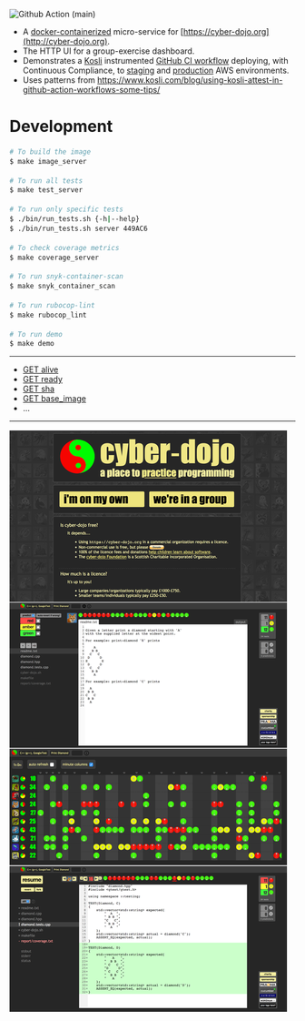 ![Github Action (main)](https://github.com/cyber-dojo/dashboard/actions/workflows/main.yml/badge.svg?branch=main)


- A [docker-containerized](https://registry.hub.docker.com/r/cyberdojo/dashboard) micro-service for [https://cyber-dojo.org](http://cyber-dojo.org).
- The HTTP UI for a group-exercise dashboard.
- Demonstrates a [Kosli](https://www.kosli.com/) instrumented [GitHub CI workflow](https://app.kosli.com/cyber-dojo/flows/dashboard-ci/trails/) 
  deploying, with Continuous Compliance, to [staging](https://app.kosli.com/cyber-dojo/environments/aws-beta/snapshots/) and [production](https://app.kosli.com/cyber-dojo/environments/aws-prod/snapshots/) AWS environments.
- Uses patterns from https://www.kosli.com/blog/using-kosli-attest-in-github-action-workflows-some-tips/

# Development

```bash
# To build the image
$ make image_server

# To run all tests
$ make test_server

# To run only specific tests
$ ./bin/run_tests.sh {-h|--help}
$ ./bin/run_tests.sh server 449AC6

# To check coverage metrics
$ make coverage_server

# To run snyk-container-scan
$ make snyk_container_scan

# To run rubocop-lint
$ make rubocop_lint

# To run demo
$ make demo
```

- - - -
* [GET alive](docs/api.md#get-alive)  
* [GET ready](docs/api.md#get-ready)
* [GET sha](docs/api.md#get-sha)
* [GET base_image](docs/api.md#get-base-image)
* ...

- - - -
![cyber-dojo.org home page](https://github.com/cyber-dojo/cyber-dojo/blob/master/shared/home_page_snapshot.png)
